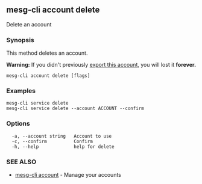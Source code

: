 ## mesg-cli account delete

Delete an account

### Synopsis

This method deletes an account.

**Warning:** If you didn't previously [export this account](mesg-cli_account_export.md), you will lost it **forever.**

```
mesg-cli account delete [flags]
```

### Examples

```
mesg-cli service delete
mesg-cli service delete --account ACCOUNT --confirm
```

### Options

```
  -a, --account string   Account to use
  -c, --confirm          Confirm
  -h, --help             help for delete
```

### SEE ALSO

* [mesg-cli account](mesg-cli_account.md)	 - Manage your accounts

